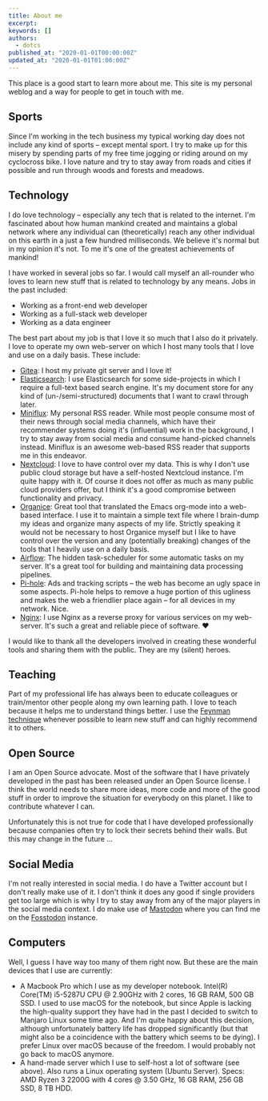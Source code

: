 ```yaml
---
title: About me
excerpt: 
keywords: []
authors:
  - dotcs
published_at: "2020-01-01T00:00:00Z"
updated_at: "2020-01-01T01:00:00Z"
---
```


This place is a good start to learn more about me.
This site is my personal weblog and a way for people to get in touch with me.

## Sports 

Since I'm working in the tech business my typical working day does not include any kind of sports – except mental sport.
I try to make up for this misery by spending parts of my free time jogging or riding around on my cyclocross bike.
I love nature and try to stay away from roads and cities if possible and run through woods and forests and meadows.

## Technology

I do love technology – especially any tech that is related to the internet.
I'm fascinated about how human mankind created and maintains a global network where any individual can (theoretically) reach any other individual on this earth in a just a few hundred milliseconds.
We believe it's normal but in my opinion it's not.
To me it's one of the greatest achievements of mankind!

I have worked in several jobs so far.
I would call myself an all-rounder who loves to learn new stuff that is related to technology by any means.
Jobs in the past included:

- Working as a front-end web developer
- Working as a full-stack web developer
- Working as a data engineer

The best part about my job is that I love it so much that I also do it privately.
I love to operate my own web-server on which I host many tools that I love and use on a daily basis.
These include:

- [Gitea][gitea]: I host my private git server and I love it!
- [Elasticsearch][elasticsearch]: I use Elasticsearch for some side-projects in which I require a full-text based search engine.
  It's my document store for any kind of (un-/semi-structured) documents that I want to crawl through later.
- [Miniflux][miniflux]: My personal RSS reader.
  While most people consume most of their news through social media channels, which have their recommender systems doing it's (influential) work in the background, I try to stay away from social media and consume hand-picked channels instead.
  Miniflux is an awesome web-based RSS reader that supports me in this endeavor.
- [Nextcloud][nextcloud]: I love to have control over my data.
  This is why I don't use public cloud storage but have a self-hosted Nextcloud instance.
  I'm quite happy with it.
  Of course it does not offer as much as many public cloud providers offer, but I think it's a good compromise between functionality and privacy.
- [Organice][organice]: Great tool that translated the Emacs org-mode into a web-based interface.
  I use it to maintain a simple text file where I brain-dump my ideas and organize many aspects of my life.
  Strictly speaking it would not be necessary to host Organice myself but I like to have control over the version and any (potentially breaking) changes of the tools that I heavily use on a daily basis.
- [Airflow][airflow]: The hidden task-scheduler for some automatic tasks on my server.
  It's a great tool for building and maintaining data processing pipelines.
- [Pi-hole][pihole]: Ads and tracking scripts – the web has become an ugly space in some aspects.
  Pi-hole helps to remove a huge portion of this ugliness and makes the web a friendlier place again – for all devices in my network.
  Nice. 
- [Nginx][nginx]: I use Nginx as a reverse proxy for various services on my web-server.
  It's such a great and reliable piece of software. ♥

I would like to thank all the developers involved in creating these wonderful tools and sharing them with the public.
They are my (silent) heroes.

## Teaching

Part of my professional life has always been to educate colleagues or train/mentor other people along my own learning path.
I love to teach because it helps me to understand things better.
I use the [Feynman technique][feynman-technique] whenever possible to learn new stuff and can highly recommend it to others.

## Open Source

I am an Open Source advocate.
Most of the software that I have privately developed in the past has been released under an Open Source license.
I think the world needs to share more ideas, more code and more of the good stuff in order to improve the situation for everybody on this planet.
I like to contribute whatever I can.

Unfortunately this is not true for code that I have developed professionally because companies often try to lock their secrets behind their walls.
But this may change in the future ...

## Social Media

I'm not really interested in social media.
I do have a Twitter account but I don't really make use of it.
I don't think it does any good if single providers get too large which is why I try to stay away from any of the major players in the social media context.
I do make use of [Mastodon][mastodon] where you can find me on the [Fosstodon][fosstodon] instance.

## Computers

Well, I guess I have way too many of them right now. But these are the main devices that I use are currently:

- A Macbook Pro which I use as my developer notebook.
  Intel(R) Core(TM) i5-5287U CPU @ 2.90GHz with 2 cores, 16 GB RAM, 500 GB SSD.
  I used to use macOS for the notebook, but since Apple is lacking the high-quality support they have had in the past I decided to switch to Manjaro Linux some time ago.
  And I'm quite happy about this decision, although unfortunately battery life has dropped significantly (but that might also be a coincidence with the battery which seems to be dying).
  I prefer Linux over macOS because of the freedom.
  I would probably not go back to macOS anymore.
- A hand-made server which I use to self-host a lot of software (see above).
  Also runs a Linux operating system (Ubuntu Server).
  Specs: AMD Ryzen 3 2200G with 4 cores @ 3.50 GHz, 16 GB RAM, 256 GB SSD, 8 TB HDD.

[gitea]: https://gitea.io/
[elasticsearch]: https://www.elastic.co/
[miniflux]: https://miniflux.app/
[nextcloud]: https://nextcloud.com/
[organice]: https://organice.200ok.ch/
[airflow]: https://airflow.apache.org/
[pihole]: https://pi-hole.net/
[nginx]: https://www.nginx.com/
[feynman-technique]: https://fs.blog/2012/04/feynman-technique/
[mastodon]: https://joinmastodon.org/
[me-on-mastrodon]: https://fosstodon.org/@dotcs
[fosstodon]: https://fosstodon.org/
